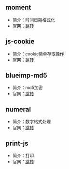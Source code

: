 ## moment

* 简介：时间日期格式化
* 官网：[跳转](http://momentjs.cn/)

## js-cookie

* 简介：cookie简单存取操作
* 官网：[跳转](https://www.npmjs.com/package/js-cookie)

## blueimp-md5

* 简介：md5加密
* 官网：[跳转](https://www.npmjs.com/package/blueimp-md5)

## numeral

* 简介：数字格式处理
* 官网：[跳转](http://numeraljs.com/)

## print-js

* 简介：打印
* 官网：[跳转](https://www.npmjs.com/package/print-js)

